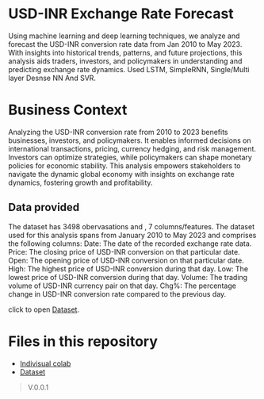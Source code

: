 # USD-INR Exchange Rate Forecast
Using machine learning and deep learning techniques, we analyze and forecast the USD-INR conversion rate data from Jan 2010 to May 2023. With insights into historical trends, patterns, and future projections, this analysis aids traders, investors, and policymakers in understanding and predicting exchange rate dynamics. Used LSTM, SimpleRNN, Single/Multi layer Desnse NN And SVR.


# Business Context
Analyzing the USD-INR conversion rate from 2010 to 2023 benefits businesses, investors, and policymakers. It enables informed decisions on international transactions, pricing, currency hedging, and risk management. Investors can optimize strategies, while policymakers can shape monetary policies for economic stability. This analysis empowers stakeholders to navigate the dynamic global economy with insights on exchange rate dynamics, fostering growth and profitability.


## Data provided
The dataset has 3498 obervasations and , 7 columns/features. The dataset used for this analysis spans from January 2010 to May 2023 and comprises the following columns:
Date: The date of the recorded exchange rate data.
Price: The closing price of USD-INR conversion on that particular date.
Open: The opening price of USD-INR conversion on that particular date.
High: The highest price of USD-INR conversion during that day.
Low: The lowest price of USD-INR conversion during that day.
Volume: The trading volume of USD-INR currency pair on that day.
Chg%: The percentage change in USD-INR conversion rate compared to the previous day.

click to open [Dataset](https://drive.google.com/file/d/1XbwUy_IWIwhVlyAGcoFBLEMFOEGZW0Oq/view?usp=sharing).

# Files in this repository
- [Indivisual colab]()
- [Dataset](https://drive.google.com/file/d/1XbwUy_IWIwhVlyAGcoFBLEMFOEGZW0Oq/view?usp=sharing)


> V.0.0.1
  
